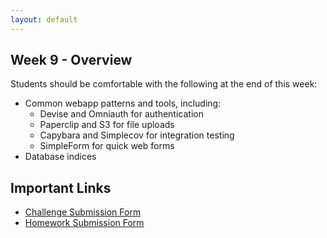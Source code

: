 ```yaml
---
layout: default
---
```


## Week 9 - Overview

Students should be comfortable with the following at the end of this week:

* Common webapp patterns and tools, including:
  * Devise and Omniauth for authentication
  * Paperclip and S3 for file uploads
  * Capybara and Simplecov for integration testing
  * SimpleForm for quick web forms
* Database indices

## Important Links

* [Challenge Submission Form](http://goo.gl/forms/fpcxQCtEqs)
* [Homework Submission Form](https://docs.google.com/forms/d/1lddv00AYx4z9ugJBYv1v2RG_JuMUpWEYPYjQGdCVdgQ/viewform?c=0&w=1)

 <!--
## Monday

#### Lecture

* [Challenge](https://github.com/masonfmatthews/rails_assignments/blob/master/challenges/discuss_ruby.rb))
* Project Review

* Massive Seeds
* Database Indices
* Foreign Key Constraints
* Get blocks of records from a database

#### Reading

*

#### Assignment

* Improve efficiency of an application with MASSIVE seeds

## Tuesday

#### Lecture

* [Challenge](https://github.com/masonfmatthews/rails_assignments/blob/master/challenges/discuss_rails.rb))
* Assignment Review

* Delayed Job
* Active Job
* Email again

#### Reading

*

#### Assignment

* Send e-mail report on MASSIVE data set

## Wednesday

#### Lecture

* [Challenge](https://github.com/masonfmatthews/rails_assignments/blob/master/challenges/discuss_supporting_technologies.rb))
* Assignment Review

* Paperclip
* S3

#### Reading

*

#### Assignment

* Keep reports around to be resent later.

## Thursday

* Devise and Omniauth (Michael)
* Capybara (Thomas and Chris)
* [SimpleForm](https://github.com/plataformatec/simple_form)

#### Lecture

* [Challenge](https://github.com/masonfmatthews/rails_assignments/blob/master/challenges/discuss_development.rb))
* Assignment Review

*

<!--

* Multi-tenancy
* Simplecov

* Versioning in a Database
* Disabled_at pattern

* Mocking and stubbing

* Underscore vs hyphen vs camelCase review

* [Merging Apps and Heroku Deployments](https://github.com/masonfmatthews/rails_assignments/tree/master/assignments/heroku_deployments) - AS PAIRS

* [Student Awards](https://github.com/masonfmatthews/rails_assignments/tree/master/assignments/student_awards)

* [Rails Testing and Coverage](https://github.com/masonfmatthews/rails_assignments/tree/master/assignments/rails_testing_and_coverage)

* http://mislav.uniqpath.com/poignant-guide/

* Polymorphism?
* Single Table Inheritance?

* scoped associations

    class Item < ActiveRecord::Base
      has_many :orders do
        def for_user(user_id)
          where(user_id: user_id)
        end
      end
    end

    Item.first.orders.for_user(current_user)

* Multi-tenancy discussion
* Trying to change an array in an outer scope inside a called function.

* NoSQL
-->
